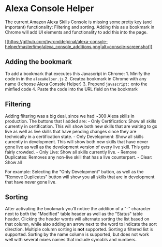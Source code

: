 # Alexa Console Helper
The current Amazon Alexa Skills Console is missing some pretty key (and important) functionality: Filtering and sorting. Adding this as a bookmark in Chrome will add UI elements and functionality to add this into the page.

[[https://github.com/byronddelpinal/alexa-console-helper/master/img/alexa_console_additions.png|alt=console-screenshot]]

## Adding the bookmark
To add a bookmark that executes this Javascript in Chrome:
    1. Minify the code in in the `alexaHelper.js`
    2. Createa bookmark in Chrome with any name (I choose Alexa Console Helper)
    3. Prepend `javascript:` onto the minfied code
    4. Paste the code into the URL field on the bookmark

## Filtering
Adding filtering was a big deal, since we had ~300 Alexa skills in production. The buttons that I added are:
    - Only Certification: Show all skills currently in certification. This will show both new skills that are waiting to go live as well as live skills that have pending changes since they are technically in a certification state.
    - Only Development: Show all skills currently in development. This will show both new skills that have never gone live as well as the development version of every live skill. This gets fairly crowded.
    - Only Live: Show all skills currently live.
    - Remove Duplicates: Removes any non-live skill that has a live counterpart.
    - Clear: Show all

For example: Selecting the "Only Development" button, as well as the "Remove Duplicates" button will show you all skills that are in development that have never gone live.

## Sorting
After activating the bookmark you'll notice the addition of a "-" character next to both the "Modified" table header as well as the "Status" table header. Clicking the header words will alternate sorting the list based on that column, while also adding an arrow next to the word to indicate the sort direction.
Multiple column sorting is **not** supported.
Sorting a filtered list is supported.
Sorting by the name column is supported, but does not work well with several mixes names that include symobls and numbers.